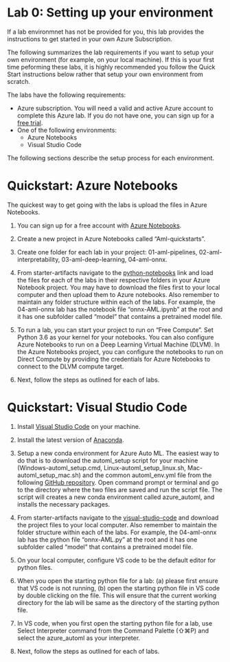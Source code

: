 # Lab 0: Setting up your environment 

If a lab environmnet has not be provided for you, this lab provides the instructions to get started in your own Azure Subscription.

The following summarizes the lab requirements if you want to setup your own environment (for example, on your local machine). If this is your first time peforming these labs, it is highly recommended you follow the Quick Start instructions below rather that setup your own environment from scratch.

The labs have the following requirements:
- Azure subscription. You will need a valid and active Azure account to complete this Azure lab. If you do not have one, you can sign up for a [free trial](https://azure.microsoft.com/en-us/free/).
- One of the following environments:
    - Azure Notebooks
    - Visual Studio Code
    
The following sections describe the setup process for each environment.

# Quickstart: Azure Notebooks

The quickest way to get going with the labs is upload the files in Azure Notebooks. 

1. You can sign up for a free account with [Azure Notebooks](https://notebooks.azure.com/).

2. Create a new project in Azure Notebooks called “Aml-quickstarts”.

3. Create one folder for each lab in your project:  01-aml-pipelines, 02-aml-interpretability, 03-aml-deep-learning, 04-aml-onnx.

4. From starter-artifacts navigate to the [python-notebooks](../starter-artifacts/python-notebooks) link and load the files for each of the labs in their respective folders in your Azure Notebook project. You may have to download the files first to your local computer and then upload them to Azure notebooks. Also remember to maintain any folder structure within each of the labs. For example, the 04-aml-onnx lab has the notebook file “onnx-AML.ipynb” at the root and it has one subfolder called “model” that contains a pretrained model file.

5. To run a lab, you can start your project to run on “Free Compute”. Set Python 3.6 as your kernel for your notebooks. You can also configure Azure Notebooks to run on a Deep Learning Virtual Machine (DLVM). In the Azure Notebooks project, you can configure the notebooks to run on Direct Compute by providing the credentials for Azure Notebooks to connect to the DLVM compute target.

6. Next, follow the steps as outlined for each of labs.

# Quickstart: Visual Studio Code

1. Install [Visual Studio Code](https://code.visualstudio.com/docs/setup/setup-overview) on your machine.

2. Install the latest version of [Anaconda](https://www.anaconda.com/distribution/).

3. Setup a new conda environment for Azure Auto ML. The easiest way to do that is to download the automl_setup script for your machine (Windows-automl_setup.cmd, Linux-automl_setup_linux.sh, Mac-automl_setup_mac.sh) and the common automl_env.yml file from the following [GitHub repository](https://github.com/Azure/MachineLearningNotebooks/tree/master/how-to-use-azureml/automated-machine-learning). Open command prompt or terminal and go to the directory where the two files are saved and run the script file. The script will creates a new conda environment called azure_automl, and installs the necessary packages.

4. From starter-artifacts navigate to the [visual-studio-code](../starter-artifacts/visual-studio-code) and download the project files to your local computer. Also remember to maintain the folder structure within each of the labs. For example, the 04-aml-onnx lab has the python file “onnx-AML.py” at the root and it has one subfolder called “model” that contains a pretrained model file.

5. On your local computer, configure VS code to be the default editor for python files.

6. When you open the starting python file for a lab: (a) please first ensure that VS code is not running, (b) open the starting python file in VS code by double clicking on the file. This will ensure that the current working directory for the lab will be same as the directory of the starting python file. 

7. In VS code, when you first open the starting python file for a lab, use Select Interpreter command from the Command Palette (⇧⌘P) and select the azure_automl as your interpreter.

8. Next, follow the steps as outlined for each of labs.
